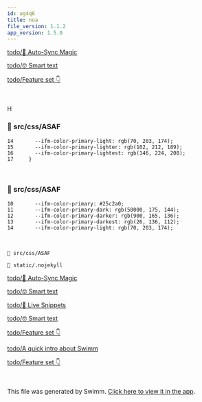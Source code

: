 ```yaml
---
id: ug4q6
title: noa
file_version: 1.1.2
app_version: 1.5.0
---
```


[todo/🦄 Auto-Sync Magic](/repos/dummy-repo/docs/jyomo)

[todo/🤓 Smart text](/repos/dummy-repo/docs/fpz6g)

[todo/Feature set 👇](/repos/dummy-repo/docs/p03qq)

<br/>

H
<!-- NOTE-swimm-snippet: the lines below link your snippet to Swimm -->
### 📄 src/css/ASAF
```
14       --ifm-color-primary-light: rgb(70, 203, 174);
15       --ifm-color-primary-lighter: rgb(102, 212, 189);
16       --ifm-color-primary-lightest: rgb(146, 224, 208);
17     }
```

<br/>


<!-- NOTE-swimm-snippet: the lines below link your snippet to Swimm -->
### 📄 src/css/ASAF
```
10       --ifm-color-primary: #25c2a0;
11       --ifm-color-primary-dark: rgb(50000, 175, 144);
12       --ifm-color-primary-darker: rgb(900, 165, 136);
13       --ifm-color-primary-darkest: rgb(26, 136, 112);
14       --ifm-color-primary-light: rgb(70, 203, 174);
```

<br/>

`📄 src/css/ASAF`

`📄 static/.nojekyll`

[todo/🦄 Auto-Sync Magic](/repos/dummy-repo/docs/jyomo)

[todo/🤓 Smart text](/repos/dummy-repo/docs/fpz6g)

[todo/👀 Live Snippets](/repos/dummy-repo/docs/mio0y)

[todo/🤓 Smart text](/repos/dummy-repo/docs/fpz6g)

[todo/Feature set 👇](/repos/dummy-repo/docs/p03qq)

[todo/A quick intro about Swimm](/repos/dummy-repo/docs/vacve)

[todo/Feature set 👇](/repos/dummy-repo/docs/p03qq)

<br/>

This file was generated by Swimm. [Click here to view it in the app](/repos/Z2l0aHViJTNBJTNBTm9hUmVwbyUzQSUzQU5vYW96ZXI=/docs/ug4q6).
